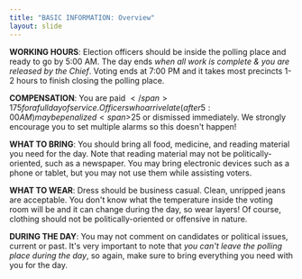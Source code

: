 ```yaml
---
title: "BASIC INFORMATION: Overview"
layout: slide
---
```


**WORKING HOURS**: Election officers should be inside the polling place and ready to go by 5:00 AM. The day ends *when all work is complete & you are released by the Chief*. Voting ends at 7:00 PM and it takes most precincts 1-2 hours to finish closing the polling place.

**COMPENSATION**: You are paid <span>$</span>175 for a full day of service. Officers who arrive late (after 5:00 AM) may be penalized <span>$</span>25 or dismissed immediately. We strongly encourage you to set multiple alarms so this doesn't happen!

**WHAT TO BRING**: You should bring all food, medicine, and reading material you need for the day. Note that reading material may not be politically-oriented, such as a newspaper. You may bring electronic devices such as a phone or tablet, but you may not use them while assisting voters.

**WHAT TO WEAR**: Dress should be business casual. Clean, unripped jeans are acceptable. You don't know what the temperature inside the voting room will be and it can change during the day, so wear layers! Of course, clothing should not be politically-oriented or offensive in nature.

**DURING THE DAY**: You may not comment on candidates or political issues, current or past. It's very important to note that *you can't leave the polling place during the day*, so again, make sure to bring everything you need with you for the day.
